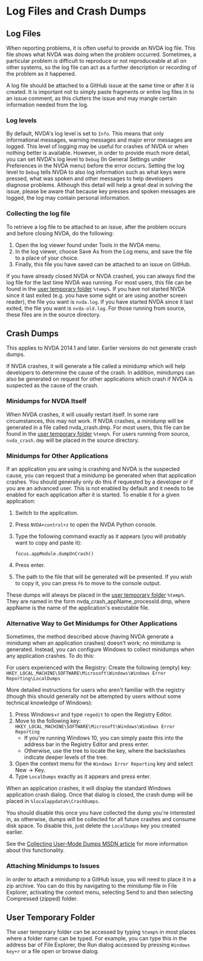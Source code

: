 # Log Files and Crash Dumps

## Log Files
When reporting problems, it is often useful to provide an NVDA log file. This file shows what NVDA was doing when the problem occurred. Sometimes, a particular problem is difficult to reproduce or not reproduceable at all on other systems, so the log file can act as a further description or recording of the problem as it happened.

A log file should be attached to a GitHub issue at the same time or after it is created. It is important not to simply paste fragments or entire log files in to an issue comment, as this clutters the issue and may mangle certain information needed from the log.

### Log levels

By default, NVDA's log level is set to `Info`. This means that only informational messages, warning messages and major error messages are logged. This level of logging may be useful for crashes of NVDA or when nothing better is available. However, in order to provide much more detail, you can set NVDA's log level to `Debug` (In General Settings under Preferences in the NVDA menu) before the error occurs. Setting the log level to `Debug` tells NVDA to also log information such as what keys were pressed, what was spoken and other messages to help developers diagnose problems. Although this detail will help a great deal in solving the issue, please be aware that because key presses and spoken messages are logged, the log may contain personal information.

### Collecting the log file

To retrieve a log file to be attached to an issue, after the problem occurs and before closing NVDA, do the following:

1. Open the log viewer found under Tools in the NVDA menu. 
2. In the log viewer, choose Save As from the Log menu, and save the file to a place of your choice.
3. Finally, this file you have saved can be attached to an issue on GitHub.

If you have already closed NVDA or NVDA crashed, you can always find the log file for the last time NVDA was running. For most users, this file can be found in the [user temporary folder](#user-temporary-folder) `%temp%`. If you have not started NVDA since it last exited (e.g. you have some sight or are using another screen reader), the file you want is `nvda.log`. If you have started NVDA since it last exited, the file you want is `nvda-old.log`. For those running from source, these files are in the source directory.

## Crash Dumps
This applies to NVDA 2014.1 and later. Earlier versions do not generate crash dumps.

If NVDA crashes, it will generate a file called a minidump which will help developers to determine the cause of the crash. In addition, minidumps can also be generated on request for other applications which crash if NVDA is suspected as the cause of the crash.

### Minidumps for NVDA Itself
When NVDA crashes, it will usually restart itself. In some rare circumstances, this may not work. If NVDA crashes, a minidump will be generated in a file called nvda_crash.dmp. For most users, this file can be found in the [user temporary folder](#user-temporary-folder) `%temp%`. For users running from source, `nvda_crash.dmp` will be placed in the source directory.

### Minidumps for Other Applications
If an application you are using is crashing and NVDA is the suspected cause, you can request that a minidump be generated when that application crashes. You should generally only do this if requested by a developer or if you are an advanced user. This is not enabled by default and it needs to be enabled for each application after it is started. To enable it for a given application:

1. Switch to the application.
2. Press `NVDA+control+z` to open the NVDA Python console.
3. Type the following command exactly as it appears (you will probably want to copy and paste it):

    ```
    focus.appModule.dumpOnCrash()
    ```

4. Press enter.
5. The path to the file that will be generated will be presented. If you wish to copy it, you can press `F6` to move to the console output.

These dumps will always be placed in the [user temporary folder](#user-temporary-folder) `%temp%`. They are named in the form nvda_crash_appName_processId.dmp, where appName is the name of the application's executable file.

### Alternative Way to Get Minidumps for Other Applications
Sometimes, the method described above (having NVDA generate a minidump when an application crashes) doesn't work; no minidump is generated. Instead, you can configure Windows to collect minidumps when any application crashes. To do this:

For users experienced with the Registry: Create the following (empty) key: `HKEY_LOCAL_MACHINE\SOFTWARE\Microsoft\Windows\Windows Error Reporting\LocalDumps`

More detailed instructions for users who aren't familiar with the registry (though this should generally not be attempted by users without some technical knowledge of Windows):

1. Press Windows+r and type `regedit` to open the Registry Editor.
2. Move to the following key: `HKEY_LOCAL_MACHINE\SOFTWARE\Microsoft\Windows\Windows Error Reporting`
    - If you're running Windows 10, you can simply paste this into the address bar in the Registry Editor and press enter.
    - Otherwise, use the tree to locate the key, where the backslashes indicate deeper levels of the tree.
3. Open the context menu for the `Windows Error Reporting` key and select New -> Key.
4. Type `LocalDumps` exactly as it appears and press enter.

When an application crashes, it will display the standard Windows application crash dialog. Once that dialog is closed, the crash dump will be placed in `%localappdata%\CrashDumps`.

You should disable this once you have collected the dump you're interested in, as otherwise, dumps will be collected for all future crashes and consume disk space. To disable this, just delete the `LocalDumps` key you created earlier.

See the [Collecting User-Mode Dumps MSDN article](https://msdn.microsoft.com/en-us/library/windows/desktop/bb787181(v=vs.85).aspx) for more information about this functionality.

### Attaching Minidumps to Issues
In order to attach a minidump to a GitHub issue, you will need to place it in a zip archive. You can do this by navigating to the minidump file in File Explorer, activating the context menu, selecting Send to and then selecting Compressed (zipped) folder.

## User Temporary Folder
The user temporary folder can be accessed by typing `%temp%` in most places where a folder name can be typed. For example, you can type this in the address bar of File Explorer, the Run dialog accessed by pressing `Windows key+r` or a file open or browse dialog.